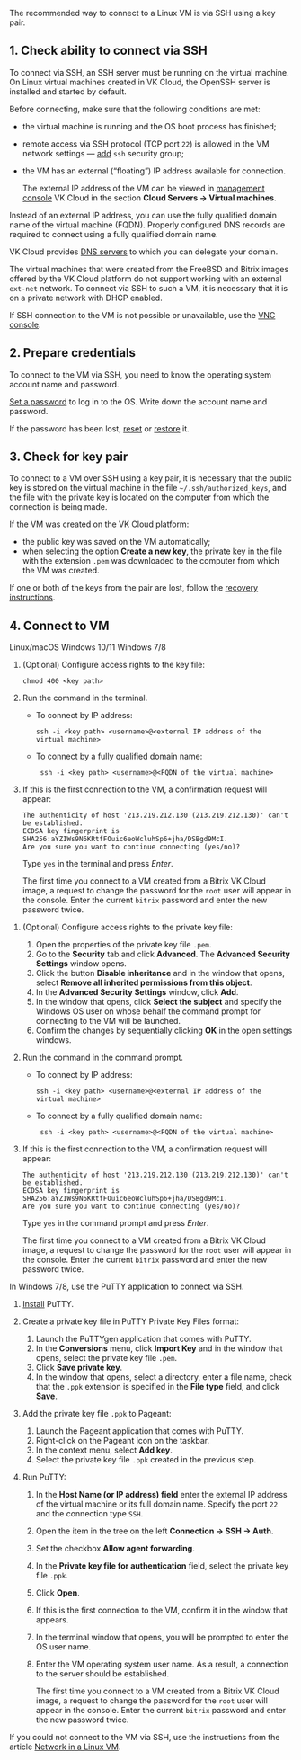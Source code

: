 The recommended way to connect to a Linux VM is via SSH using a key pair.

## 1. Check ability to connect via SSH

To connect via SSH, an SSH server must be running on the virtual machine. On Linux virtual machines created in VK Cloud, the OpenSSH server is installed and started by default.

Before connecting, make sure that the following conditions are met:

- the virtual machine is running and the OS boot process has finished;
- remote access via SSH protocol (TCP port `22`) is allowed in the VM network settings — [add](/en/networks/vnet/service-management/secgroups#assign-rule) `ssh` security group;
- the VM has an external (“floating”) IP address available for connection.

   <info>

   The external IP address of the VM can be viewed in [management console](https://msk.cloud.vk.com/app/en/) VK Cloud in the section **Cloud Servers → Virtual machines**.

   </info>

Instead of an external IP address, you can use the fully qualified domain name of the virtual machine (FQDN). Properly configured DNS records are required to connect using a fully qualified domain name.

<info>

VK Cloud provides [DNS servers](/en/networks/dns/publicdns) to which you can delegate your domain.

</info>

The virtual machines that were created from the FreeBSD and Bitrix images offered by the VK Cloud platform do not support working with an external `ext-net` network. To connect via SSH to such a VM, it is necessary that it is on a private network with DHCP enabled.

If SSH connection to the VM is not possible or unavailable, use the [VNC console](../../vm-console#the_vnc_console).

## 2. Prepare credentials

To connect to the VM via SSH, you need to know the operating system account name and password.

[Set a password](../../vm-manage#password) to log in to the OS. Write down the account name and password.

If the password has been lost, [reset](../../vm-manage#password) or [restore](../../vm-manage#password_recovery) it.

## 3. Check for key pair

To connect to a VM over SSH using a key pair, it is necessary that the public key is stored on the virtual machine in the file `~/.ssh/authorized_keys`, and the file with the private key is located on the computer from which the connection is being made.

If the VM was created on the VK Cloud platform:

- the public key was saved on the VM automatically;
- when selecting the option **Create a new key**, the private key in the file with the extension `.pem` was downloaded to the computer from which the VM was created.

If one or both of the keys from the pair are lost, follow the [recovery instructions](../../vm-manage#restoring_vm_access_by_key).

## 4. Connect to VM

<tabs>
<tablist>
<tab>Linux/macOS</tab>
<tab>Windows 10/11</tab>
<tab>Windows 7/8</tab>
</tablist>
<tabpanel>

1. (Optional) Configure access rights to the key file:

   ```console
   chmod 400 <key path>
   ```

2. Run the command in the terminal.

   - To connect by IP address:

      ```console
      ssh -i <key path> <username>@<external IP address of the virtual machine>
      ```

   - To connect by a fully qualified domain name:

     ```console
      ssh -i <key path> <username>@<FQDN of the virtual machine>
      ```

3. If this is the first connection to the VM, a confirmation request will appear:

      ```console
      The authenticity of host '213.219.212.130 (213.219.212.130)' can't be established.
      ECDSA key fingerprint is SHA256:aYZIWs9N6KRtfFOuic6eoWcluhSp6+jha/DSBgd9McI.
      Are you sure you want to continue connecting (yes/no)?
      ```

      Type `yes` in the terminal and press _Enter_.

      <info>

      The first time you connect to a VM created from a Bitrix VK Cloud image, a request to change the password for the `root` user will appear in the console. Enter the current `bitrix` password and enter the new password twice.

      </info>

</tabpanel>
<tabpanel>

1. (Optional) Configure access rights to the private key file:

   1. Open the properties of the private key file `.pem`.
   2. Go to the **Security** tab and click **Advanced**. The **Advanced Security Settings** window opens.
   3. Click the button **Disable inheritance** and in the window that opens, select **Remove all inherited permissions from this object**.
   4. In the **Advanced Security Settings** window, click **Add**.
   5. In the window that opens, click **Select the subject** and specify the Windows OS user on whose behalf the command prompt for connecting to the VM will be launched.
   6. Confirm the changes by sequentially clicking **OK** in the open settings windows.

2. Run the command in the command prompt.

   - To connect by IP address:

      ```console
      ssh -i <key path> <username>@<external IP address of the virtual machine>
      ```

   - To connect by a fully qualified domain name:

     ```console
      ssh -i <key path> <username>@<FQDN of the virtual machine>
      ```

3. If this is the first connection to the VM, a confirmation request will appear:

      ```shell
      The authenticity of host '213.219.212.130 (213.219.212.130)' can't be established.
      ECDSA key fingerprint is SHA256:aYZIWs9N6KRtfFOuic6eoWcluhSp6+jha/DSBgd9McI.
      Are you sure you want to continue connecting (yes/no)?
      ```

     Type `yes` in the command prompt and press _Enter_.

      <info>

      The first time you connect to a VM created from a Bitrix VK Cloud image, a request to change the password for the `root` user will appear in the console. Enter the current `bitrix` password and enter the new password twice.

      </info>

</tabpanel>
<tabpanel>

In Windows 7/8, use the PuTTY application to connect via SSH.

1. [Install](https://www.putty.org/) PuTTY.
2. Create a private key file in PuTTY Private Key Files format:

   1. Launch the PuTTYgen application that comes with PuTTY.
   2. In the **Conversions** menu, click **Import Key** and in the window that opens, select the private key file `.pem`.
   3. Click **Save private key**.
   4. In the window that opens, select a directory, enter a file name, check that the `.ppk` extension is specified in the **File type** field, and click **Save**.

3. Add the private key file `.ppk` to Pageant:

   1. Launch the Pageant application that comes with PuTTY.
   2. Right-click on the Pageant icon on the taskbar.
   3. In the context menu, select **Add key**.
   4. Select the private key file `.ppk` created in the previous step.

4. Run PuTTY:

   1. In the **Host Name (or IP address) field** enter the external IP address of the virtual machine or its full domain name. Specify the port `22` and the connection type `SSH`.
   2. Open the item in the tree on the left **Connection → SSH → Auth**.
   3. Set the checkbox **Allow agent forwarding**.
   4. In the **Private key file for authentication** field, select the private key file `.ppk`.
   5. Click **Open**.
   6. If this is the first connection to the VM, confirm it in the window that appears.
   7. In the terminal window that opens, you will be prompted to enter the OS user name.
   8. Enter the VM operating system user name. As a result, a connection to the server should be established.

      <info>

      The first time you connect to a VM created from a Bitrix VK Cloud image, a request to change the password for the `root` user will appear in the console. Enter the current `bitrix` password and enter the new password twice.

      </info>

</tabpanel>
</tabs>

<warn>

If you could not connect to the VM via SSH, use the instructions from the article [Network in a Linux VM](../../../../troubleshooting/linux-vm-network).

</warn>

